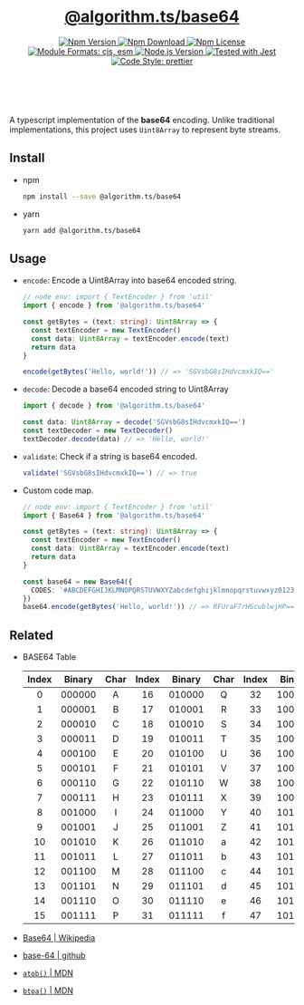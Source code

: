 <header>
  <h1 align="center">
    <a href="https://github.com/guanghechen/algorithm.ts/tree/@algorithm.ts/base64@4.0.2/packages/base64/#readme">@algorithm.ts/base64</a>
  </h1>
  <div align="center">
    <a href="https://www.npmjs.com/package/@algorithm.ts/base64">
      <img
        alt="Npm Version"
        src="https://img.shields.io/npm/v/@algorithm.ts/base64.svg"
      />
    </a>
    <a href="https://www.npmjs.com/package/@algorithm.ts/base64">
      <img
        alt="Npm Download"
        src="https://img.shields.io/npm/dm/@algorithm.ts/base64.svg"
      />
    </a>
    <a href="https://www.npmjs.com/package/@algorithm.ts/base64">
      <img
        alt="Npm License"
        src="https://img.shields.io/npm/l/@algorithm.ts/base64.svg"
      />
    </a>
    <a href="#install">
      <img
        alt="Module Formats: cjs, esm"
        src="https://img.shields.io/badge/module_formats-cjs%2C%20esm-green.svg"
      />
    </a>
    <a href="https://github.com/nodejs/node">
      <img
        alt="Node.js Version"
        src="https://img.shields.io/node/v/@algorithm.ts/base64"
      />
    </a>
    <a href="https://github.com/facebook/jest">
      <img
        alt="Tested with Jest"
        src="https://img.shields.io/badge/tested_with-jest-9c465e.svg"
      />
    </a>
    <a href="https://github.com/prettier/prettier">
      <img
        alt="Code Style: prettier"
        src="https://img.shields.io/badge/code_style-prettier-ff69b4.svg?style=flat-square"
      />
    </a>
  </div>
</header>
<br/>

A typescript implementation of the **base64** encoding. Unlike traditional implementations, this
project uses `Uint8Array` to represent byte streams.

## Install

- npm

  ```bash
  npm install --save @algorithm.ts/base64
  ```

- yarn

  ```bash
  yarn add @algorithm.ts/base64
  ```

## Usage

- `encode`: Encode a Uint8Array into base64 encoded string.

  ```typescript
  // node env: import { TextEncoder } from 'util'
  import { encode } from '@algorithm.ts/base64'

  const getBytes = (text: string): Uint8Array => {
    const textEncoder = new TextEncoder()
    const data: Uint8Array = textEncoder.encode(text)
    return data
  }

  encode(getBytes('Hello, world!')) // => 'SGVsbG8sIHdvcmxkIQ=='
  ```

- `decode`: Decode a base64 encoded string to Uint8Array

  ```typescript
  import { decode } from '@algorithm.ts/base64'

  const data: Uint8Array = decode('SGVsbG8sIHdvcmxkIQ==')
  const textDecoder = new TextDecoder()
  textDecoder.decode(data) // => 'Hello, world!'
  ```

- `validate`: Check if a string is base64 encoded.

  ```typescript
  validate('SGVsbG8sIHdvcmxkIQ==') // => true
  ```

- Custom code map.

  ```typescript
  // node env: import { TextEncoder } from 'util'
  import { Base64 } from '@algorithm.ts/base64'

  const getBytes = (text: string): Uint8Array => {
    const textEncoder = new TextEncoder()
    const data: Uint8Array = textEncoder.encode(text)
    return data
  }

  const base64 = new Base64({
    CODES: '#ABCDEFGHIJKLMNOPQRSTUVWXYZabcdefghijklmnopqrstuvwxyz0123456789+'
  })
  base64.encode(getBytes('Hello, world!')) // => RFUraF7rHGcublwjHP==
  ```

## Related

- BASE64 Table

  | Index | Binary | Char | Index | Binary | Char | Index | Binary | Char | Index | Binary | Char |
  | :---: | :----: | :--: | :---: | :----: | :--: | :---: | :----: | :--: | :---: | :----: | :--- |
  |   0   | 000000 |  A   |  16   | 010000 |  Q   |  32   | 100000 |  g   |  48   | 110000 | w    |
  |   1   | 000001 |  B   |  17   | 010001 |  R   |  33   | 100001 |  h   |  49   | 110001 | x    |
  |   2   | 000010 |  C   |  18   | 010010 |  S   |  34   | 100010 |  i   |  50   | 110010 | y    |
  |   3   | 000011 |  D   |  19   | 010011 |  T   |  35   | 100011 |  j   |  51   | 110011 | z    |
  |   4   | 000100 |  E   |  20   | 010100 |  U   |  36   | 100100 |  k   |  52   | 110100 | 0    |
  |   5   | 000101 |  F   |  21   | 010101 |  V   |  37   | 100101 |  l   |  53   | 110101 | 1    |
  |   6   | 000110 |  G   |  22   | 010110 |  W   |  38   | 100110 |  m   |  54   | 110110 | 2    |
  |   7   | 000111 |  H   |  23   | 010111 |  X   |  39   | 100111 |  n   |  55   | 110111 | 3    |
  |   8   | 001000 |  I   |  24   | 011000 |  Y   |  40   | 101000 |  o   |  56   | 111000 | 4    |
  |   9   | 001001 |  J   |  25   | 011001 |  Z   |  41   | 101001 |  p   |  57   | 111001 | 5    |
  |  10   | 001010 |  K   |  26   | 011010 |  a   |  42   | 101010 |  q   |  58   | 111010 | 6    |
  |  11   | 001011 |  L   |  27   | 011011 |  b   |  43   | 101011 |  r   |  59   | 111011 | 7    |
  |  12   | 001100 |  M   |  28   | 011100 |  c   |  44   | 101100 |  s   |  60   | 111100 | 8    |
  |  13   | 001101 |  N   |  29   | 011101 |  d   |  45   | 101101 |  t   |  61   | 111101 | 9    |
  |  14   | 001110 |  O   |  30   | 011110 |  e   |  46   | 101110 |  u   |  62   | 111110 | +    |
  |  15   | 001111 |  P   |  31   | 011111 |  f   |  47   | 101111 |  v   |  63   | 111111 | /    |

- [Base64 | Wikipedia](https://en.wikipedia.org/wiki/Base64)
- [base-64 | github](https://github.com/mathiasbynens/base64)
- [`atob()` | MDN](https://developer.mozilla.org/en-US/docs/Web/API/atob)
- [`btoa()` | MDN](https://developer.mozilla.org/en-US/docs/Web/API/btoa)

[homepage]:
  https://github.com/guanghechen/algorithm.ts/tree/@algorithm.ts/base64@4.0.2/packages/base64#readme
